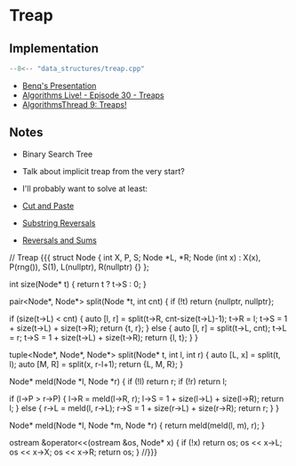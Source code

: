 # Treap

## Implementation

```cpp title="Treap"
--8<-- "data_structures/treap.cpp"
```

- [Benq's Presentation](https://docs.google.com/presentation/d/14xgtdDWnIBwmJRAuIdZ8FvLZcX9uRxnNoGOGAQRDIvc/)
- [Algorithms Live! - Episode 30 - Treaps](https://www.youtube.com/watch?v=erKlLEXLKyY)
- [AlgorithmsThread 9: Treaps!](https://www.youtube.com/watch?v=6x0UlIBLRsc)

## Notes

- Binary Search Tree

- Talk about implicit treap from the very start?

- I'll probably want to solve at least:
 - [Cut and Paste](https://cses.fi/problemset/task/2072)
 - [Substring Reversals](https://cses.fi/problemset/task/2073)
 - [Reversals and Sums](https://cses.fi/problemset/task/2074)

// Treap {{{
struct Node {
  int X, P, S;
  Node *L, *R;
  Node (int x) : X(x), P(rng()), S(1), L(nullptr), R(nullptr) {}
};

int size(Node* t) { return t ? t->S : 0; }

pair<Node*, Node*> split(Node *t, int cnt) {
  if (!t) return {nullptr, nullptr};

  if (size(t->L) < cnt) {
    auto [l, r] = split(t->R, cnt-size(t->L)-1);
    t->R = l;
    t->S = 1 + size(t->L) + size(t->R);
    return {t, r};
  } else {
    auto [l, r] = split(t->L, cnt);
    t->L = r;
    t->S = 1 + size(t->L) + size(t->R);
    return {l, t};
  }
}

tuple<Node*, Node*, Node*> split(Node* t, int l, int r) {
  auto [L, x] = split(t, l);
  auto [M, R] = split(x, r-l+1);
  return {L, M, R};
}

Node* meld(Node *l, Node *r) {
  if (!l) return r;
  if (!r) return l;

  if (l->P > r->P) {
    l->R = meld(l->R, r);
    l->S = 1 + size(l->L) + size(l->R);
    return l;
  } else {
    r->L = meld(l, r->L);
    r->S = 1 + size(r->L) + size(r->R);
    return r;
  }
}

Node* meld(Node *l, Node *m, Node *r) {
  return meld(meld(l, m), r);
}

ostream &operator<<(ostream &os, Node* x) {
  if (!x) return os;
  os << x->L;
  os << x->X;
  os << x->R;
  return os;
}
//}}}

